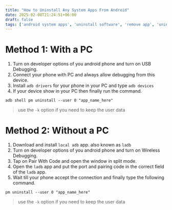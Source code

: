 ```yaml
---
title: "How to Uninstall Any System Apps From Android"
date: 2025-02-08T21:24:51+06:00
draft: false
tags: ['android system apps', 'uninstall software', 'remove app', 'uninstall system apps', 'android app uninstall']
---
```


# Method 1: With a PC

1. Turn on developer options of you android phone and turn on USB Debugging.
2. Connect your phone with PC and always allow debugging from this device.
3. Install `adb drivers` for your phone in your PC and type `adb devices`
4. If your device show in your PC then finally run the command.

```shell
adb shell pm uninstall --user 0 "app_name_here"
```
> use the `-k` option if you need to keep the user data

# Method 2: Without a PC

1. Download and install `local adb` app. also known as `ladb`
2. Turn on developer options of you android phone and turn on Wireless Debugging.
3. Tap on Pair With Code and open the window in split mode.
4. Open the `ladb` app and put the port and pairing code in the correct field of the `ladb` app.
5. Wait till your phone accept the connection and finally type the following command.

```shell
pm uninstall --user 0 "app_name_here"
```
> use the `-k` option if you need to keep the user data
